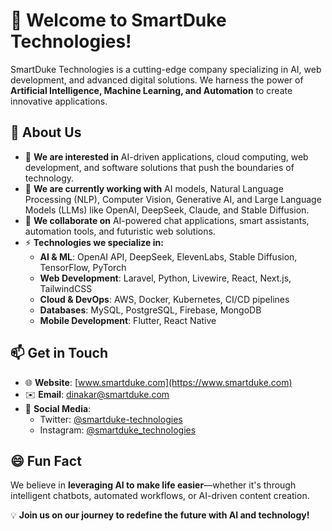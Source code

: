 # 👋 Welcome to SmartDuke Technologies!

SmartDuke Technologies is a cutting-edge company specializing in AI, web development, and advanced digital solutions. We harness the power of **Artificial Intelligence, Machine Learning, and Automation** to create innovative applications.

## 🚀 About Us
- 👀 **We are interested in** AI-driven applications, cloud computing, web development, and software solutions that push the boundaries of technology.
- 🌱 **We are currently working with** AI models, Natural Language Processing (NLP), Computer Vision, Generative AI, and Large Language Models (LLMs) like OpenAI, DeepSeek, Claude, and Stable Diffusion.
- 💞️ **We collaborate on** AI-powered chat applications, smart assistants, automation tools, and futuristic web solutions.
- ⚡ **Technologies we specialize in:**
  - **AI & ML**: OpenAI API, DeepSeek, ElevenLabs, Stable Diffusion, TensorFlow, PyTorch
  - **Web Development**: Laravel, Python, Livewire, React, Next.js, TailwindCSS
  - **Cloud & DevOps**: AWS, Docker, Kubernetes, CI/CD pipelines
  - **Databases**: MySQL, PostgreSQL, Firebase, MongoDB
  - **Mobile Development**: Flutter, React Native

## 📫 Get in Touch
- 🌐 **Website**: [www.smartduke.com](https://www.smartduke.com)
- ✉️ **Email**: dinakar@smartduke.com
- 🔗 **Social Media**:
  - Twitter: [@smartduke-technologies](https://www.linkedin.com/company/smartduke-technologies/)
  - Instagram: [@smartduke_technologies](https://www.instagram.com/smartduke_technologies/)

## 😄 Fun Fact
We believe in **leveraging AI to make life easier**—whether it's through intelligent chatbots, automated workflows, or AI-driven content creation.

💡 **Join us on our journey to redefine the future with AI and technology!**


<!---
smartduke/smartduke is a ✨ special ✨ repository because its `README.md` (this file) appears on your GitHub profile.
You can click the Preview link to take a look at your changes.
--->
